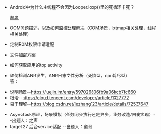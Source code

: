  - Android中为什么主线程不会因为Looper.loop()里的死循环卡死？

   [参考](https://www.zhihu.com/question/34652589/answer/59578531)

 - OOM问题描述，以及如何监控处理解决（OOM场景，bitmap相关处理，线程相关处理）

 - 定制ROM权限申请适配

 - 文件加密方案

 - 如何获取应用的top activity


 - 如何检测ANR发生，ANR日志文件分析（死锁型，cpu耗尽型）   
 答：
* 说明场景--https://juejin.im/entry/597026806fb9a06bcb7fc660
* 根治--https://cloud.tencent.com/developer/article/1327772
* 易于理解--https://blog.csdn.net/lezhang123/article/details/72537647

 - AsyncTask原理，场景模拟（任务同步执行还是异步，业务改造/自我实现）--出题人：之声
 - target 27 后台service适配 --出题人：道哥
